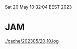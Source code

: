 Sat 20 May 10:32:04 EEST 2023
# JAM
<a href='./cache/202305/20_10.log'>./cache/202305/20_10.log</a>
